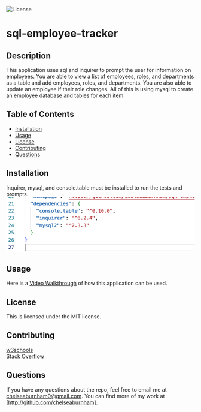 ![License](https://img.shields.io/badge/License-MIT-blue.svg)

# sql-employee-tracker

##  Description
This application uses sql and inquirer to prompt the user for information on employees. You are able to view a list of employees, roles, and departments as a table and add employees, roles, and departments. You are also able to update an employee if their role changes. All of this is using mysql to create an employee database and tables for each item. 

##  Table of Contents
* [Installation](#installation)
* [Usage](#usage)
* [License](#license)
* [Contributing](#contributing)
* [Questions](#questions)

##  Installation
Inquirer, mysql, and console.table must be installed to run the tests and prompts. <br>
![Example](./assets/installation.png)

##  Usage
Here is a [Video Walkthrough](https://watch.screencastify.com/v/AkFJh5sK0aMFJTJNd8jH) of how this application can be used. 

## License
This is licensed under the MIT license.

##  Contributing
[w3schools](https://www.w3schools.com/)<br />
[Stack Overflow](https://stackoverflow.com/?newreg=8cd9776f072c449eac02d1ab363597c8)

##  Questions
If you have any questions about the repo, feel free to email me at chelseaburnham0@gmail.com. You can find more of my work at [http://github.com/chelseaburnham].